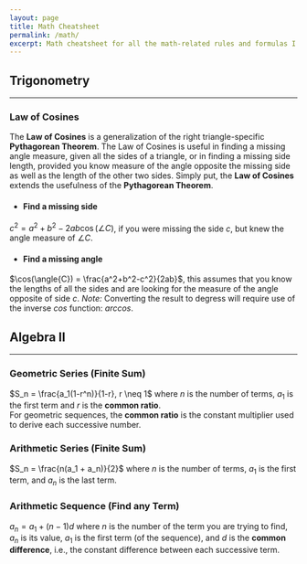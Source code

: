 ```yaml
---
layout: page
title: Math Cheatsheet
permalink: /math/
excerpt: Math cheatsheet for all the math-related rules and formulas I can't seem to remember off the top of my head
---
```

<script type="text/x-mathjax-config">
  MathJax.Hub.Config({
    tex2jax: {
      inlineMath: [ ['$','$'], ["\\(","\\)"] ],
      processEscapes: true
    },
    displayAlign: "left"
  });
</script>
<script type="text/javascript" async
  src="//cdn.mathjax.org/mathjax/latest/MathJax.js?config=TeX-MML-AM_CHTML&displayAlign=left">
</script>
## Trigonometry

* * *

### Law of Cosines

The **Law of Cosines** is a generalization of the right triangle-specific **Pythagorean Theorem**.  The Law of Cosines is useful in finding a missing angle measure, given all the sides of a triangle, or in finding a missing side length, provided you know measure of the angle opposite the missing side as well as the length of the other two sides.  Simply put, the **Law of Cosines** extends the usefulness of the **Pythagorean Theorem**.

* #### Find a missing side 
$c^2= a^2+b^2-2ab\cos(\angle{C})$, if you were missing the side $c$, but knew the angle measure of $\angle{C}$.

* #### Find a missing angle
$\cos(\angle{C}) = \frac{a^2+b^2-c^2}{2ab}$, this assumes that you know the lengths of all the sides and are looking for the measure of the angle opposite of side $c$.  *Note:* Converting the result to degress will require use of the inverse $cos$ function: $arccos$.

## Algebra II

* * *

### Geometric Series (Finite Sum)

$S_n = \frac{a_1(1-r^n)}{1-r}, r \neq 1$  where $n$ is the number of terms, $a_1$ is the first term and $r$ is the **common ratio**.  
For geometric sequences, the **common ratio** is the constant multiplier used to derive each successive number.

### Arithmetic Series (Finite Sum)

$S_n = \frac{n(a_1 + a_n)}{2}$  where $n$ is the number of terms, $a_1$ is the first term, and $a_n$ is the last term.

### Arithmetic Sequence (Find any Term)

$a_n = a_1 + (n-1)d$  where $n$ is the number of the term you are trying to find, $a_n$ is its value, $a_1$ is the first term (of the sequence), and $d$ is the **common difference**, i.e., the constant difference between each successive term.
